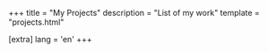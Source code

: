 +++
title = "My Projects"
description = "List of my work"
template = "projects.html"

[extra]
lang = 'en'
+++